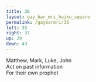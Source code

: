 ```yaml
---
title: 36
layout: gay_bar_mri_haiku_square
permalink: /gaybarmri/36
left: 35
right: 37
up: 29
down: 43
---
```

Matthew, Mark, Luke, John  
Act on past information  
For their own prophet
